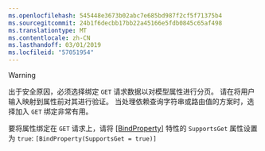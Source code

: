 ```yaml
---
ms.openlocfilehash: 545448e3673b02abc7e685bd987f2cf5f71375b4
ms.sourcegitcommit: 24b1f6decbb17bb22a45166e5fdb0845c65af498
ms.translationtype: MT
ms.contentlocale: zh-CN
ms.lasthandoff: 03/01/2019
ms.locfileid: "57051954"
---
```

> [!WARNING]
> 出于安全原因，必须选择绑定 `GET` 请求数据以对模型属性进行分页。 请在将用户输入映射到属性前对其进行验证。 当处理依赖查询字符串或路由值的方案时，选择加入 `GET` 绑定非常有用。
>
> 要将属性绑定在 `GET` 请求上，请将 [[BindProperty]](/dotnet/api/microsoft.aspnetcore.mvc.bindpropertyattribute) 特性的 `SupportsGet` 属性设置为 `true`: `[BindProperty(SupportsGet = true)]`
